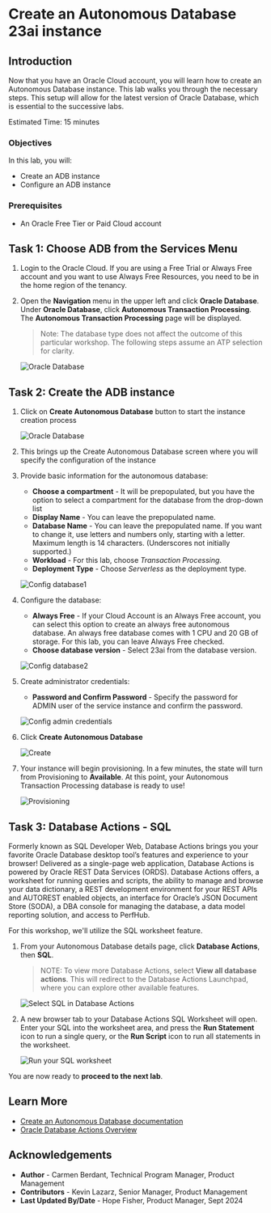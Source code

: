 # Create an Autonomous Database 23ai instance

## Introduction

Now that you have an Oracle Cloud account, you will learn how to create an Autonomous Database instance. This lab walks you through the necessary steps. This setup will allow for the latest version of Oracle Database, which is essential to the successive labs.

Estimated Time: 15 minutes

### Objectives

In this lab, you will:

-  Create an ADB instance
- Configure an ADB instance

### Prerequisites

- An Oracle Free Tier or Paid Cloud account

## Task 1: Choose ADB from the Services Menu

1. Login to the Oracle Cloud. If you are using a Free Trial or Always Free account and you want to use Always Free Resources, you need to be in the home region of the tenancy.

2. Open the **Navigation** menu in the upper left and click **Oracle Database**. Under **Oracle Database**, click **Autonomous Transaction Processing**. The **Autonomous Transaction Processing** page will be displayed.

    > Note: The database type does not affect the outcome of this particular workshop. The following steps assume an ATP selection for clarity.

    ![Oracle Database](images/create-adb1.png)

## Task 2: Create the ADB instance

1. Click on **Create Autonomous Database** button to start the instance creation process

     ![Oracle Database](images/create-adb2.png)

2. This brings up the Create Autonomous Database screen where you will specify the configuration of the instance

3. Provide basic information for the autonomous database:

    - **Choose a compartment** - It will be prepopulated, but you have the option to select a compartment for the database from the drop-down list
    - **Display Name** - You can leave the prepopulated name.
    - **Database Name** - You can leave the prepopulated name. If you want to change it, use letters and numbers only, starting with a letter. Maximum length is 14 characters. (Underscores not
    initially supported.)
    - **Workload** - For this lab, choose *Transaction Processing*.
    - **Deployment Type** - Choose *Serverless* as the deployment type.

    ![Config database1](images/create-adb3-1.png)

4. Configure the database:

    - **Always Free** - If your Cloud Account is an Always Free account, you can select this option to create an always free autonomous database. An always free database comes with 1 CPU and 20 GB of storage. For this lab, you can leave Always Free checked.
    - **Choose database version** - Select 23ai from the database version.

    ![Config database2](images/create-adb3-2.png)

5. Create administrator credentials:
    - **Password and Confirm Password** - Specify the password for ADMIN user of the service instance and confirm the password.

     ![Config admin credentials](images/create-adb-credentials.png)

6. Click **Create Autonomous Database**

    ![Create](images/create-adb-7.png)

7. Your instance will begin provisioning. In a few minutes, the state will turn from Provisioning to **Available**. At this point, your Autonomous Transaction Processing database is ready to use!

    ![Provisioning](images/create-adb5.png)

## Task 3: Database Actions - SQL

Formerly known as SQL Developer Web, Database Actions brings you your favorite Oracle Database desktop tool’s features and experience to your browser! Delivered as a single-page web application, Database Actions is powered by Oracle REST Data Services (ORDS). Database Actions offers, a worksheet for running queries and scripts, the ability to manage and browse your data dictionary, a REST development environment for your REST APIs and AUTOREST enabled objects, an interface for Oracle’s JSON Document Store (SODA), a DBA console for managing the database, a data model reporting solution, and access to PerfHub.

For this workshop, we'll utilize the SQL worksheet feature.

1. From your Autonomous Database details page, click **Database Actions**, then **SQL**.

    >NOTE: To view more Database Actions, select **View all database actions**. This will redirect to the Database Actions Launchpad, where you can explore other available features.

    ![Select SQL in Database Actions](images/atp-db-actions.png)

2. A new browser tab to your Database Actions SQL Worksheet will open. Enter your SQL into the worksheet area, and press the **Run Statement** icon to run a single query, or the **Run Script** icon to run all statements in the worksheet.

    ![Run your SQL worksheet](images/sql-worksheet.png)

You are now ready to **proceed to the next lab**.

## Learn More

* [Create an Autonomous Database documentation](https://docs.oracle.com/en-us/iaas/autonomous-database/doc/create-adb.html)
* [Oracle Database Actions Overview](https://www.oracle.com/database/sqldeveloper/technologies/db-actions/)

## Acknowledgements

* **Author** - Carmen Berdant, Technical Program Manager, Product Management
* **Contributors** -  Kevin Lazarz, Senior Manager, Product Management
* **Last Updated By/Date** - Hope Fisher, Product Manager, Sept 2024